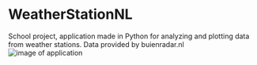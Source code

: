 # WeatherStationNL
School project, application made in Python for analyzing and plotting data from weather stations.
Data provided by buienradar.nl
![image of application](https://i.gyazo.com/c482d62364864d95d376516b159bee1b.png)
